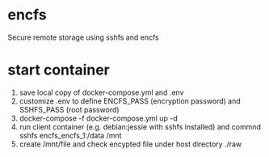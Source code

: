 # encfs
Secure remote storage using sshfs and encfs

# start container
1. save local copy of docker-compose.yml and .env
2. customize .env to define ENCFS_PASS (encryption password) and SSHFS_PASS (root password)
3. docker-compose -f docker-compose.yml up -d
4. run client container (e.g. debian:jessie with sshfs installed) and commnd sshfs encfs_encfs_1:/data /mnt
5. create /mnt/file and check encypted file under host directory ./raw
